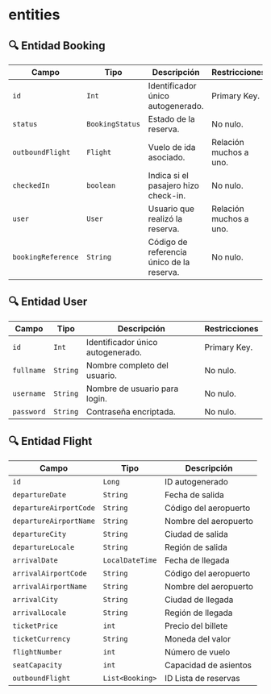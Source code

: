 # entities

## 🔍 Entidad Booking

|   Campo            |	  Tipo         |	Descripción                            |	 Restricciones      |
|--------------------|-----------------|-------------------------------------------|------------------------|
| `id`	             | `Int`           | Identificador único autogenerado.         | Primary Key.           |
| `status`	         | `BookingStatus` | Estado de la reserva.                     | No nulo.               |
| `outboundFlight`   | `Flight`        | Vuelo de ida asociado.                    | Relación muchos a uno. |
| `checkedIn`	     | `boolean`       | Indica si el pasajero hizo check-in.      | No nulo.               |
| `user`	         | `User`          | Usuario que realizó la reserva.           | Relación muchos a uno. |
| `bookingReference` | `String`        | Código de referencia único de la reserva. | No nulo.               |

## 🔍 Entidad User
|   Campo        |	  Tipo       |	Descripción                      | Restricciones  |
|----------------|---------------|-----------------------------------|----------------|
| `id`	         | `Int`         | Identificador único autogenerado. | Primary Key.   |
| `fullname`	 | `String`      | Nombre completo del usuario.      | No nulo.       |
| `username`	 | `String`      | Nombre de usuario para login.     | No nulo.       |
| `password`	 | `String`      | Contraseña encriptada.            | No nulo.       |

## 🔍 Entidad Flight
| Campo                 | Tipo           | Descripción                     |
|-----------------------|----------------|---------------------------------|
| `id`                  | `Long`         | ID autogenerado                 |
| `departureDate`       | `String`       | Fecha de salida                 |
| `departureAirportCode`| `String`       | Código del aeropuerto           |
| `departureAirportName`| `String`       | Nombre del aeropuerto           |
| `departureCity`       | `String`       | Ciudad de salida                |
| `departureLocale`     | `String`       | Región de salida                |
| `arrivalDate`         | `LocalDateTime`| Fecha de llegada                |
| `arrivalAirportCode`  | `String`       | Código del aeropuerto           |
| `arrivalAirportName`  | `String`       | Nombre del aeropuerto           |
| `arrivalCity`         | `String`       | Ciudad de llegada               |
| `arrivalLocale`       | `String`       | Región de llegada               |
| `ticketPrice`         | `int`          | Precio del billete              |
| `ticketCurrency`      | `String`       | Moneda del valor                |
| `flightNumber`        | `int`          | Número de vuelo                 |
| `seatCapacity`        | `int`          | Capacidad de asientos           |
| `outboundFlight`      | `List<Booking>`| ID Lista de reservas            |